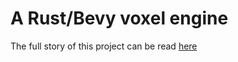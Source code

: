 # A Rust/Bevy voxel engine

The full story of this project can be read [here](https://codi.qkp.fr/s/AWhhAeAGn#)
